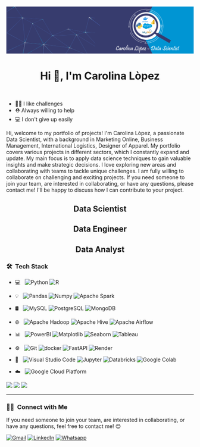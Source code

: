 ![image](https://github.com/bety2022/bety2022/blob/main/Portada%20Linkedink%20Data%20Scientist.png)



<h1 align="center">Hi 👋, I'm Carolina Lòpez</h1>

<br>

- 💪🏼 I like challenges
- ⛑️ Always willing to help
- 💻 I don't give up easily

Hi, welcome to my portfolio of projects! I'm Carolina Lòpez, a passionate Data Scientist,
with a background in Marketing Online, Business Management, 
International Logistics, Designer of Apparel.
My portfolio covers various projects in different sectors, which I constantly
expand and update. 
My main focus is to apply data science techniques to gain valuable
insights and make strategic decisions.
I love exploring new areas and collaborating with teams to tackle unique challenges. 
I am fully willing to collaborate on challenging and exciting projects.
If you need someone to join your team, are interested in collaborating, or have any questions,
please contact me! I'll be happy to discuss how I can contribute to your project.



<h2 align="center">Data Scientist</h2>
<h2 align="center">Data Engineer</h2>
<h2 align="center">Data Analyst</h2>

### 🛠 &nbsp;Tech Stack 

- 💻 &nbsp;
  ![Python](https://img.shields.io/badge/-Python-05122A?style=flat&logo=python)
  ![R](https://img.shields.io/badge/-R-05122A?style=flat&logo=r)
- 💡 &nbsp;
  ![Pandas](https://img.shields.io/badge/-Pandas-05122A?style=flat&logo=pandas)
  ![Numpy](https://img.shields.io/badge/-Numpy-05122A?style=flat&logo=numpy)
  ![Apache Spark](https://img.shields.io/badge/-Apache%20Spark-05122A?style=flat&logo=apachespark)
- 🛢 &nbsp;
  ![MySQL](https://img.shields.io/badge/-MySQL-05122A?style=flat&logo=mysql)
  ![PostgreSQL](https://img.shields.io/badge/-PostgreSQL-05122A?style=flat&logo=postgresql)
  ![MongoDB](https://img.shields.io/badge/-MongoDB-05122A?style=flat&logo=mongodb)
- 🌐 &nbsp;
  ![Apache Hadoop](https://img.shields.io/badge/-Apache%20Hadoop-05122A?style=flat&logo=apachehadoop)
  ![Apache Hive](https://img.shields.io/badge/-Apache%20Hive-05122A?style=flat&logo=hive)
  ![Apache Airflow](https://img.shields.io/badge/-Apache%20Airflow-05122A?style=flat&logo=apache%20airflow&logoColor=white)
- 📊 &nbsp;
  ![PowerBI](https://img.shields.io/badge/-Power%20BI-05122A?style=flat&logo=powerbi)
  ![Matplotlib](https://img.shields.io/badge/-Matplotlib-05122A?style=flat&logo=matplotlib&logoColor=white)
  ![Seaborn](https://img.shields.io/badge/-Seaborn-05122A?style=flat&logo=seaborn&logoColor=white)
  ![Tableau](https://img.shields.io/badge/-Tableau-05122A?style=flat&logo=tableau)
- ⚙️ &nbsp;
  ![Git](https://img.shields.io/badge/-Git-05122A?style=flat&logo=git)
  ![docker](https://img.shields.io/badge/-Docker-05122A?style=flat&logo=docker)
  ![FastAPI](https://img.shields.io/badge/-FastAPI-05122A?style=flat&logo=fastapi)
  ![Render](https://img.shields.io/badge/-Render-05122A?style=flat&logo=render)
- 🔧 &nbsp;
  ![Visual Studio Code](https://img.shields.io/badge/-Visual%20Studio%20Code-05122A?style=flat&logo=visual-studio-code&logoColor=007ACC)
  ![Jupyter](https://img.shields.io/badge/-Jupyter-05122A?style=flat&logo=jupyter)
  ![Databricks](https://img.shields.io/badge/-Databricks-05122A?style=flat&logo=databricks)
  ![Google Colab](https://img.shields.io/badge/-Google%20Colab-05122A?style=flat&logo=googlecolab)
  
- ​☁️ &nbsp;
  ![Google Cloud Platform](https://img.shields.io/badge/-Google%20Cloud%20Platform-05122A?style=flat&logo=google%20cloud&logoColor=white)

<img src="./icons/Discord.svg" width="48"> 
<img src="./icons/FastAPI.svg" width="48"> 
<img src="./icons/Github-Dark.svg" width="48">


<br>

---
### 🤝🏻 &nbsp;Connect with Me
If you need someone to join your team, are interested in collaborating, or have any questions, feel free to contact me! 😊

[![Gmail](https://img.shields.io/badge/-GMAIL-D14836?style=for-the-badge&logo=gmail&logoColor=white)](mailto:bettylopdesigner@gmail.com)
[![LinkedIn](https://img.shields.io/badge/-LINKEDIN-0077B5?style=for-the-badge&logo=linkedin&logoColor=white)](https://linkedin.com/in/carolina-lopez-430208106)
[![Whatsapp](https://img.shields.io/badge/-WHATSAPP-00bb2d?style=for-the-badge&logo=whatsapp&logoColor=white)](https://wa.me/573023121722)









